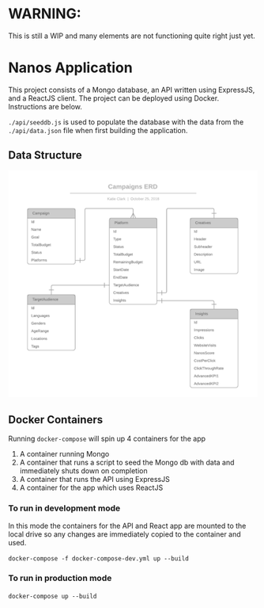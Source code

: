 # WARNING: 
This is still a WIP and many elements are not functioning quite right just yet.

# Nanos Application

This project consists of a Mongo database, an API written using ExpressJS, and a ReactJS client. The project can be deployed using Docker. Instructions are below.

`./api/seeddb.js` is used to populate the database with the data from the `./api/data.json` file when first building the application.

## Data Structure
<img src="nanosCampaignERD.png" />

## Docker Containers
Running `docker-compose` will spin up 4 containers for the app
1. A container running Mongo
2. A container that runs a script to seed the Mongo db with data and immediately shuts down on completion
3. A container that runs the API using ExpressJS
4. A container for the app which uses ReactJS

### To run in development mode
In this mode the containers for the API and React app are mounted to the local drive so any changes are immediately copied to the container and used.

`docker-compose -f docker-compose-dev.yml up --build`

### To run in production mode
`docker-compose up --build` 

